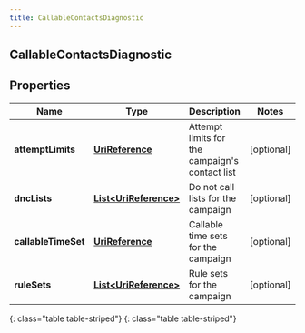 ```yaml
---
title: CallableContactsDiagnostic
---
```

## CallableContactsDiagnostic


## Properties

| Name | Type | Description | Notes |
| ------------ | ------------- | ------------- | ------------- |
| **attemptLimits** | [**UriReference**](UriReference.html) | Attempt limits for the campaign&#39;s contact list |  [optional] |
| **dncLists** | [**List&lt;UriReference&gt;**](UriReference.html) | Do not call lists for the campaign |  [optional] |
| **callableTimeSet** | [**UriReference**](UriReference.html) | Callable time sets for the campaign |  [optional] |
| **ruleSets** | [**List&lt;UriReference&gt;**](UriReference.html) | Rule sets for the campaign |  [optional] |
{: class="table table-striped"}
{: class="table table-striped"}


